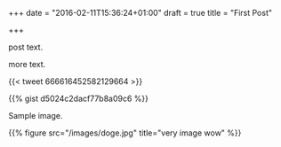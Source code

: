 +++
date = "2016-02-11T15:36:24+01:00"
draft = true
title = "First Post"

+++

post text.

<!--more-->

more text.

{{< tweet 666616452582129664 >}}

{{% gist d5024c2dacf77b8a09c6 %}}

Sample image.

{{% figure src="/images/doge.jpg" title="very image wow" %}}

